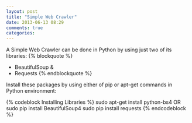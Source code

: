 ```yaml
---
layout: post
title: "Simple Web Crawler"
date: 2013-06-13 08:29
comments: true
categories: 
---
```

A Simple Web Crawler can be done in Python by using just two of its libraries:
{% blockquote %}
*	BeautifulSoup &
*	Requests
{% endblockquote %}

Install these packages by using either of pip or apt-get commands in Python environment:

{% codeblock Installing Libraries %}
sudo apt-get install python-bs4 OR
sudo pip install BeautifulSoup4
sudo pip install requests
{% endcodeblock %}

